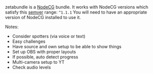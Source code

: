zetabundle is a [NodeCG](http://github.com/nodecg/nodecg) bundle. 
It works with NodeCG versions which satisfy this [semver](https://docs.npmjs.com/getting-started/semantic-versioning) range: `^1.1.1`
You will need to have an appropriate version of NodeCG installed to use it.

Notes:
* Consider spotters (via voice or text)
* Easy challenges
* Have source and own setup to be able to show things
* Set up OBS with proper layouts
* If possible, auto detect progress
* Multi-camera setup to YT
* Check audio levels
